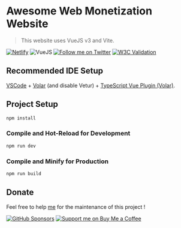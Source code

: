 # Awesome Web Monetization Website

> This website uses VueJS v3 and Vite.

[![Netlify](https://img.shields.io/netlify/16d42fe3-d19f-400e-b233-ab97a972d634?style=for-the-badge)](https://app.netlify.com/sites/awesomewebmonetization/deploys) ![VueJS](https://img.shields.io/badge/Vue.js-35495E?style=for-the-badge&logo=vue.js&logoColor=4FC08D) [![Follow me on Twitter](https://img.shields.io/twitter/follow/Thomasbnt_?color=%231DA1F2&label=Follow%20me&logo=Twitter&style=for-the-badge)](https://twitter.com/Thomasbnt_) [![W3C Validation](https://img.shields.io/w3c-validation/html?style=for-the-badge&targetUrl=https%3A%2F%2Fawesomewebmonetization.netlify.app%2F)](https://validator.w3.org/nu/?doc=https%3A%2F%2Fawesomewebmonetization.netlify.app%2F)


## Recommended IDE Setup

[VSCode](https://code.visualstudio.com/) + [Volar](https://marketplace.visualstudio.com/items?itemName=johnsoncodehk.volar) (and disable Vetur) + [TypeScript Vue Plugin (Volar)](https://marketplace.visualstudio.com/items?itemName=johnsoncodehk.vscode-typescript-vue-plugin).

## Project Setup

```sh
npm install
```

### Compile and Hot-Reload for Development

```sh
npm run dev
```

### Compile and Minify for Production

```sh
npm run build
```

## Donate
Feel free to help [me](https://github.com/thomasbnt) for the maintenance of this project !

[![GitHub Sponsors](https://img.shields.io/badge/Sponsor%20me-%23EA54AE.svg?&style=for-the-badge&logo=github-sponsors&logoColor=white)](https://github.com/sponsors/thomasbnt) [![Support me on Buy Me a Coffee](https://img.shields.io/badge/Support%20me-on%20Buy%20Me%20a%20Coffee-%23FFDD00?style=for-the-badge&logo=buy-me-a-coffee&logoColor=white)](https://www.buymeacoffee.com/thomasbnt?via=thomasbnt)
